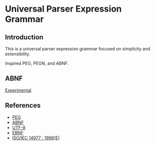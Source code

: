 # Universal Parser Expression Grammar

## Introduction

This is a universal parser expression grammar focused on simplicity and extensibility.

Inspired PEG, PEGN, and ABNF.

## ABNF

[Experimental](./abnf/README.md)

## References

- [PEG](https://bford.info/pub/lang/peg.pdf)
- [ABNF](https://www.rfc-editor.org/rfc/rfc5234)
- [UTF-8](https://datatracker.ietf.org/doc/html/rfc3629#section-3)
- [EBNF](https://www.w3.org/TR/REC-xml/#sec-notation)
- [ISO/IEC 14977 : 1996(E)](http://standards.iso.org/ittf/PubliclyAvailableStandards/s026153_ISO_IEC_14977_1996(E).zip)
